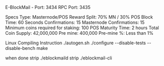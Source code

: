 E-BlockMail - Port: 3434 RPC Port: 3435

Specs
  Type: Masternode/POS
  Reward Split: 70% MN / 30% POS
  Block Time: 60 Seconds
  Confirmations: 15
  Masternode Confirmations: 15
  Minimum coins required for staking: 100
  POS Maturity Time: 2 hours
  Total Coin Supply: 42,000,000
  Pre mine: 400,000
  Pre-mine %: Less than 1%


Linux Compiling Instruction
  ./autogen.sh
  ./configure --disable-tests --disable-bench
  make

when done
  strip ./eblockmaild
  strip ./eblockmail-cli
